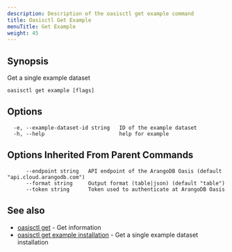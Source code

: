 ```yaml
---
description: Description of the oasisctl get example command
title: Oasisctl Get Example
menuTitle: Get Example
weight: 45
---
```

## Synopsis
Get a single example dataset

```
oasisctl get example [flags]
```

## Options
```
  -e, --example-dataset-id string   ID of the example dataset
  -h, --help                        help for example
```

## Options Inherited From Parent Commands
```
      --endpoint string   API endpoint of the ArangoDB Oasis (default "api.cloud.arangodb.com")
      --format string     Output format (table|json) (default "table")
      --token string      Token used to authenticate at ArangoDB Oasis
```

## See also
* [oasisctl get](_index.md)	 - Get information
* [oasisctl get example installation](get-example-installation.md)	 - Get a single example dataset installation

